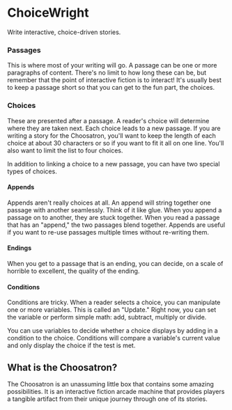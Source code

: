 # ChoiceWright #

Write interactive, choice-driven stories.

### Passages ###
This is where most of your writing will go. A passage can be one or more paragraphs of content. There's no limit to how long these can be, but remember that the point of interactive fiction is to interact! It's usually best to keep a passage short so that you can get to the fun part, the choices.

### Choices ###
These are presented after a passage. A reader's choice will determine where they are taken next. Each choice leads to a new passage. If you are writing a story for the Choosatron, you'll want to keep the length of each choice at about 30 characters or so if you want to fit it all on one line. You'll also want to limit the list to four choices.

In addition to linking a choice to a new passage, you can have two special types of choices.

#### Appends ####
Appends aren't really choices at all. An append will string together one passage with another seamlessly. Think of it like glue. When you append a passage on to another, they are stuck together. When you read a passage that has an "append," the two passages blend together. Appends are useful if you want to re-use passages multiple times without re-writing them.

#### Endings ####
When you get to a passage that is an ending, you can decide, on a scale of horrible to excellent, the quality of the ending.

#### Conditions ####
Conditions are tricky. When a reader selects a choice, you can manipulate one or more variables. This is called an "Update." Right now, you can set the variable or perform simple math: add, subtract, multiply or divide. 

You can use variables to decide whether a choice displays by adding in a condition to the choice. Conditions will compare a variable's current value and only display the choice if the test is met.

## What is the Choosatron? ##

The Choosatron is an unassuming little box that contains some amazing possibilities. It is an interactive fiction arcade machine that provides players a tangible artifact from their unique journey through one of its stories.
